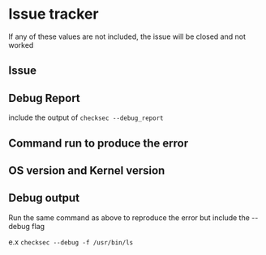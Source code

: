  
# Issue tracker
 If any of these values are not included, the issue will be closed and not worked

## Issue
<!--- Tell us what should happen -->

## Debug Report
include the output of `checksec --debug_report`

## Command run to produce the error
<!--- Provide the exact command run to reproduce the error -->



## OS version and Kernel version
<!--- Include the os and kernel version -->


## Debug output

Run the same command as above to reproduce the error but include the --debug flag

e.x  `checksec --debug -f /usr/bin/ls`

